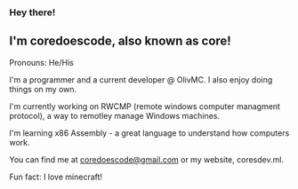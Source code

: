### Hey there!
## I'm coredoescode, also known as core!

Pronouns: He/His

I'm a programmer and a current developer @ OlivMC.
I also enjoy doing things on my own.

I'm currently working on RWCMP (remote windows computer managment protocol), a way to remotley manage Windows machines.

I'm learning x86 Assembly - a great language to understand how computers work.

You can find me at coredoescode@gmail.com or my website, coresdev.ml.

Fun fact: I love minecraft!

<!--
**coredoescode/coredoescode** is a ✨ _special_ ✨ repository because its `README.md` (this file) appears on your GitHub profile.

Here are some ideas to get you started:

- 🔭 I’m currently working on ...
- 🌱 I’m currently learning ...
- 👯 I’m looking to collaborate on ...
- 🤔 I’m looking for help with ...
- 💬 Ask me about ...
- 📫 How to reach me: ...
- 😄 Pronouns: ...
- ⚡ Fun fact: ...
-->
